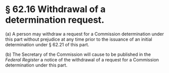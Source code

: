 # § 62.16   Withdrawal of a determination request.

(a) A person may withdraw a request for a Commission determination under this part without prejudice at any time prior to the issuance of an initial determination under § 62.21 of this part. 


(b) The Secretary of the Commission will cause to be published in the _Federal Register_ a notice of the withdrawal of a request for a Commission determination under this part. 




